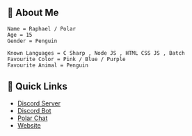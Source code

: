 ## 👋 About Me
```fix
Name = Raphael / Polar
Age = 15
Gender = Penguin

Known Languages = C Sharp , Node JS , HTML CSS JS , Batch
Favourite Color = Pink / Blue / Purple
Favourite Animal = Penguin
```

## 🌠 Quick Links
* [Discord Server](https://dsc.gg/polar69)
* [Discord Bot](https://dsc.gg/rumpy)
* [Polar Chat](https://github.com/Polar-69/Polar-Chat-Desktop/releases/tag/Installer)
* [Website](https://polar-69.github.io/)
